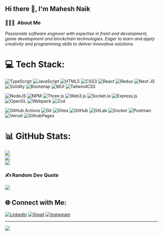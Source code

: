 ## Hi there 👋, I'm Mahesh Naik

### 👨🏻‍💻 &nbsp;About Me
*Passionate software engineer with expertise in front-end development, game development and blockchain technologies.
Eager to learn and apply creativity and programming skills to deliver innovative solutions.*
<!--
- 🔭 I’m currently working as Senior Software Engineer
- 🌱 I’m currently learning ...
- 👯 I’m looking to collaborate on ...
- 🤔 I’m looking for help with ...
- 💬 Ask me about ...
- 📫 How to reach me: ...
- ⚡ Fun fact: ...
-->
# 💻 Tech Stack:
![TypeScript](https://img.shields.io/badge/typescript-%23007ACC.svg?style=for-the-badge&logo=typescript&logoColor=white)
![JavaScript](https://img.shields.io/badge/javascript-%23323330.svg?style=for-the-badge&logo=javascript&logoColor=%23F7DF1E)
![HTML5](https://img.shields.io/badge/html5-%23E34F26.svg?style=for-the-badge&logo=html5&logoColor=white)
![CSS3](https://img.shields.io/badge/css3-%231572B6.svg?style=for-the-badge&logo=css3&logoColor=white)
![React](https://img.shields.io/badge/react-%2320232a.svg?style=for-the-badge&logo=react&logoColor=%2361DAFB) 
![Redux](https://img.shields.io/badge/redux-%23593d88.svg?style=for-the-badge&logo=redux&logoColor=white) 
![Next JS](https://img.shields.io/badge/Next-black?style=for-the-badge&logo=next.js&logoColor=white)
![Solidity](https://img.shields.io/badge/Solidity-%23363636.svg?style=for-the-badge&logo=solidity&logoColor=white)
![Bootstrap](https://img.shields.io/badge/bootstrap-%238511FA.svg?style=for-the-badge&logo=bootstrap&logoColor=white) 
![MUI](https://img.shields.io/badge/MUI-%230081CB.svg?style=for-the-badge&logo=mui&logoColor=white) 
![TailwindCSS](https://img.shields.io/badge/tailwindcss-%2338B2AC.svg?style=for-the-badge&logo=tailwind-css&logoColor=white) 

![NodeJS](https://img.shields.io/badge/node.js-6DA55F?style=for-the-badge&logo=node.js&logoColor=white) 
![NPM](https://img.shields.io/badge/NPM-%23CB3837.svg?style=for-the-badge&logo=npm&logoColor=white) 
![Three js](https://img.shields.io/badge/threejs-black?style=for-the-badge&logo=three.js&logoColor=white) 
![Web3.js](https://img.shields.io/badge/web3.js-F16822?style=for-the-badge&logo=web3.js&logoColor=white) 
![Socket.io](https://img.shields.io/badge/Socket.io-black?style=for-the-badge&logo=socket.io&badgeColor=010101) 
![Express.js](https://img.shields.io/badge/express.js-%23404d59.svg?style=for-the-badge&logo=express&logoColor=%2361DAFB) 
![OpenGL](https://img.shields.io/badge/OpenGL-%23FFFFFF.svg?style=for-the-badge&logo=opengl) 
![Webpack](https://img.shields.io/badge/webpack-%238DD6F9.svg?style=for-the-badge&logo=webpack&logoColor=black) 
![Zod](https://img.shields.io/badge/zod-%233068b7.svg?style=for-the-badge&logo=zod&logoColor=white) 

![GitHub Actions](https://img.shields.io/badge/github%20actions-%232671E5.svg?style=for-the-badge&logo=githubactions&logoColor=white) 
![Git](https://img.shields.io/badge/git-%23F05033.svg?style=for-the-badge&logo=git&logoColor=white) 
![Gitea](https://img.shields.io/badge/Gitea-34495E?style=for-the-badge&logo=gitea&logoColor=5D9425) 
![GitHub](https://img.shields.io/badge/github-%23121011.svg?style=for-the-badge&logo=github&logoColor=white) 
![GitLab](https://img.shields.io/badge/gitlab-%23181717.svg?style=for-the-badge&logo=gitlab&logoColor=white) 
![Docker](https://img.shields.io/badge/docker-%230db7ed.svg?style=for-the-badge&logo=docker&logoColor=white) 
![Postman](https://img.shields.io/badge/Postman-FF6C37?style=for-the-badge&logo=postman&logoColor=white)
![Vercel](https://img.shields.io/badge/vercel-%23000000.svg?style=for-the-badge&logo=vercel&logoColor=white) 
![GithubPages](https://img.shields.io/badge/github%20pages-121013?style=for-the-badge&logo=github&logoColor=white) 

# 📊 GitHub Stats:
![](https://github-readme-stats.vercel.app/api?username=maheshnnaik&theme=dark&hide_border=false&include_all_commits=false&count_private=true)<br/>
![](https://github-readme-streak-stats.herokuapp.com/?user=maheshnnaik&theme=dark&hide_border=false)<br/>
![](https://github-readme-stats.vercel.app/api/top-langs/?username=maheshnnaik&theme=dark&hide_border=false&include_all_commits=false&count_private=true&layout=compact)

### ✍️ Random Dev Quote
![](https://quotes-github-readme.vercel.app/api?type=horizontal&theme=radical)


## 🌐 Connect with Me:
[![LinkedIn](https://img.shields.io/badge/LinkedIn-0077B5?style=for-the-badge&logo=linkedin&logoColor=white
)](https://www.linkedin.com/in/maheshnnaik) 
[![Gmail](https://img.shields.io/badge/Gmail-D14836?style=for-the-badge&logo=gmail&logoColor=white)](mailto:maheshnaik2747@gmail.com) 
[![Instagram](https://img.shields.io/badge/Instagram-E4405F?style=for-the-badge&logo=instagram&logoColor=white)](https://www.instagram.com/maheshnaik07/) 
<!--
### 🔝 Top Contributed Repo
![](https://github-contributor-stats.vercel.app/api?username=maheshnnaik&limit=5&theme=dark&combine_all_yearly_contributions=true)
-->

---
[![](https://visitcount.itsvg.in/api?id=maheshnnaik&icon=0&color=0)](https://visitcount.itsvg.in)

<!-- Proudly created with GPRM ( https://gprm.itsvg.in ) -->
